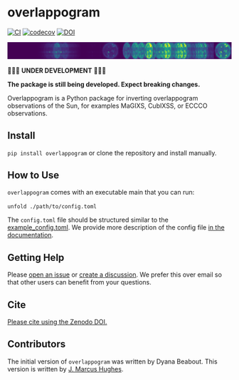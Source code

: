 # overlappogram

[![CI](https://github.com/jmbhughes/overlappogram/actions/workflows/CI.yml/badge.svg)](https://github.com/jmbhughes/overlappogram/actions/workflows/CI.yml)
[![codecov](https://codecov.io/gh/eccco-mission/overlappogram/graph/badge.svg?token=u1qQvzybz4)](https://codecov.io/gh/jmbhughes/overlappogram)
[![DOI](https://zenodo.org/badge/759222503.svg)](https://zenodo.org/doi/10.5281/zenodo.10869534)

![overlappogram example](https://raw.githubusercontent.com/ECCCO-mission/overlappogram/main/overlappogram.png)

🚧🚧🚧 **UNDER DEVELOPMENT** 🚧🚧🚧

**The package is still being developed. Expect breaking changes.**

Overlappogram is a Python package for inverting overlappogram observations of the Sun,
for examples MaGIXS, CubIXSS, or ECCCO observations.


## Install

`pip install overlappogram` or clone the repository and install manually.

## How to Use

`overlappogram` comes with an executable main that you can run:

`unfold ./path/to/config.toml`

The `config.toml` file should be structured similar to the [example_config.toml](example_config.toml).
We provide more description of the config file [in the documentation](https://eccco-mission.github.io/overlappogram/configuration.html).

## Getting Help

Please [open an issue](https://github.com/ECCCO-mission/overlappogram/issues/new/choose)
or [create a discussion](https://github.com/jmbhughes/overlappogram/discussions/new/choose).
We prefer this over email so that other users can benefit from your questions.

## Cite

[Please cite using the Zenodo DOI.](https://zenodo.org/records/10869577)

## Contributors

The initial version of `overlappogram` was written by Dyana Beabout.
This version is written by [J. Marcus Hughes](https://github.com/jmbhughes).

